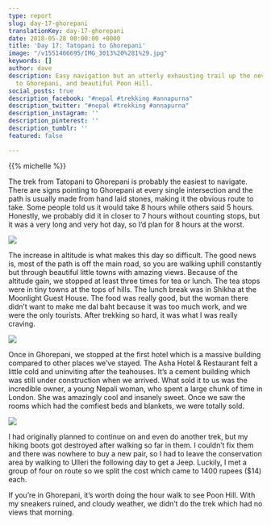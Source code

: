 ```yaml
---
type: report
slug: day-17-ghorepani
translationKey: day-17-ghorepani
date: 2018-05-28 00:00:00 +0000
title: 'Day 17: Tatopani to Ghorepani'
image: "/v1551466695/IMG_3013%20%281%29.jpg"
keywords: []
author: dave
description: Easy navigation but an utterly exhausting trail up the never ending hill
  to Ghorepani, and beautiful Poon Hill.
social_posts: true
description_facebook: "#nepal #trekking #annapurna"
description_twitter: "#nepal #trekking #annapurna"
description_instagram: ''
description_pinterest: ''
description_tumblr: ''
featured: false

---
```

{{% michelle %}}

The trek from Tatopani to Ghorepani is probably the easiest to navigate. There are signs pointing to Ghorepani at every single intersection and the path is usually made from hand laid stones, making it the obvious route to take. Some people told us it would take 8 hours while others said 5 hours. Honestly, we probably did it in closer to 7 hours without counting stops, but it was a very long and very hot day, so I’d plan for 8 hours at the worst.

![](https://res.cloudinary.com/wildernessprime/image/upload/w_800,dpr_auto/v1551466601/IMG_2996.jpg)

The increase in altitude is what makes this day so difficult. The good news is, most of the path is off the main road, so you are walking uphill constantly but through beautiful little towns with amazing views. Because of the altitude gain, we stopped at least three times for tea or lunch. The tea stops were in tiny towns at the tops of hills. The lunch break was in Shikha at the Moonlight Guest House. The food was really good, but the woman there didn’t want to make me dal baht because it was too much work, and we were the only tourists. After trekking so hard, it was what I was really craving.

![](https://res.cloudinary.com/wildernessprime/image/upload/w_800,dpr_auto/v1551466660/IMG_3012.jpg)

Once in Ghorepani, we stopped at the first hotel which is a massive building compared to other places we’ve stayed. The Asha Hotel & Restaurant felt a little cold and uninviting after the teahouses. It’s a cement building which was still under construction when we arrived. What sold it to us was the incredible owner, a young Nepali woman, who spent a large chunk of time in London. She was amazingly cool and insanely sweet. Once we saw the rooms which had the comfiest beds and blankets, we were totally sold.

![](https://res.cloudinary.com/wildernessprime/image/upload/w_800,dpr_auto/v1551466695/IMG_3013%20%281%29.jpg)

I had originally planned to continue on and even do another trek, but my hiking boots got destroyed after walking so far in them. I couldn’t fix them and there was nowhere to buy a new pair, so I had to leave the conservation area by walking to Ulleri the following day to get a Jeep.  Luckily, I met a group of four on route so we split the cost which came to 1400 rupees ($14) each.

If you’re in Ghorepani, it’s worth doing the hour walk to see Poon Hill. With my sneakers ruined, and cloudy weather, we didn’t do the trek which had no views that morning.